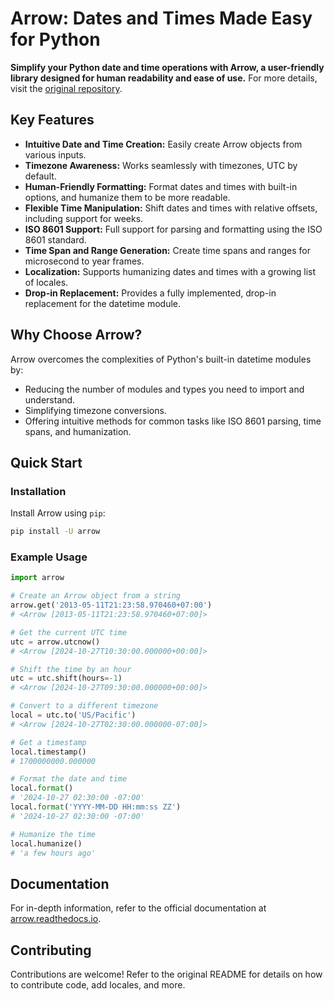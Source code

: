 # Arrow: Dates and Times Made Easy for Python

**Simplify your Python date and time operations with Arrow, a user-friendly library designed for human readability and ease of use.**  For more details, visit the [original repository](https://github.com/arrow-py/arrow).

## Key Features

*   **Intuitive Date and Time Creation:** Easily create Arrow objects from various inputs.
*   **Timezone Awareness:**  Works seamlessly with timezones, UTC by default.
*   **Human-Friendly Formatting:**  Format dates and times with built-in options, and humanize them to be more readable.
*   **Flexible Time Manipulation:** Shift dates and times with relative offsets, including support for weeks.
*   **ISO 8601 Support:** Full support for parsing and formatting using the ISO 8601 standard.
*   **Time Span and Range Generation:** Create time spans and ranges for microsecond to year frames.
*   **Localization:** Supports humanizing dates and times with a growing list of locales.
*   **Drop-in Replacement:** Provides a fully implemented, drop-in replacement for the datetime module.

## Why Choose Arrow?

Arrow overcomes the complexities of Python's built-in datetime modules by:

*   Reducing the number of modules and types you need to import and understand.
*   Simplifying timezone conversions.
*   Offering intuitive methods for common tasks like ISO 8601 parsing, time spans, and humanization.

## Quick Start

### Installation

Install Arrow using `pip`:

```bash
pip install -U arrow
```

### Example Usage

```python
import arrow

# Create an Arrow object from a string
arrow.get('2013-05-11T21:23:58.970460+07:00')
# <Arrow [2013-05-11T21:23:58.970460+07:00]>

# Get the current UTC time
utc = arrow.utcnow()
# <Arrow [2024-10-27T10:30:00.000000+00:00]>

# Shift the time by an hour
utc = utc.shift(hours=-1)
# <Arrow [2024-10-27T09:30:00.000000+00:00]>

# Convert to a different timezone
local = utc.to('US/Pacific')
# <Arrow [2024-10-27T02:30:00.000000-07:00]>

# Get a timestamp
local.timestamp()
# 1700000000.000000

# Format the date and time
local.format()
# '2024-10-27 02:30:00 -07:00'
local.format('YYYY-MM-DD HH:mm:ss ZZ')
# '2024-10-27 02:30:00 -07:00'

# Humanize the time
local.humanize()
# 'a few hours ago'
```

## Documentation

For in-depth information, refer to the official documentation at [arrow.readthedocs.io](https://arrow.readthedocs.io).

## Contributing

Contributions are welcome!  Refer to the original README for details on how to contribute code, add locales, and more.